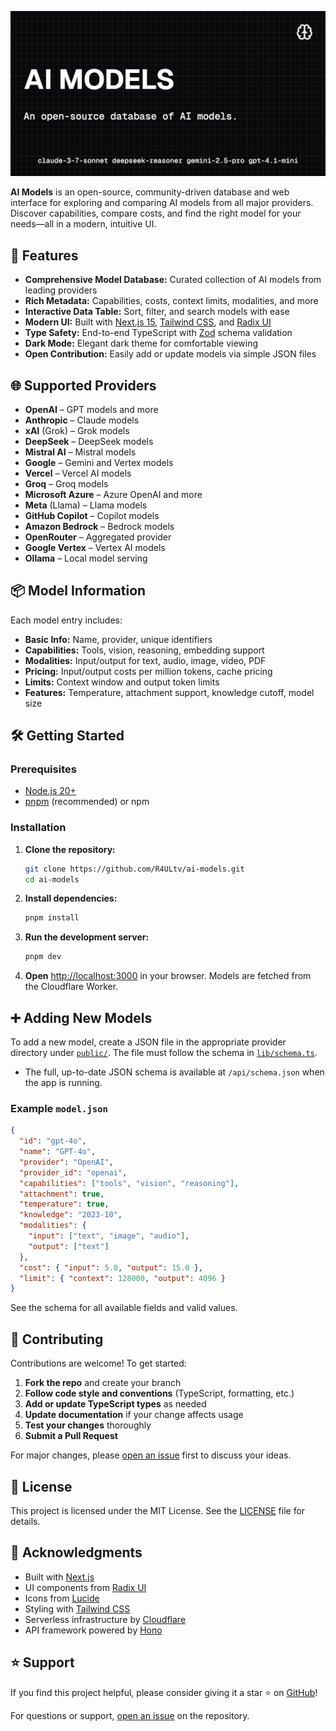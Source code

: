 ![ai-models](./public/og-image.png)

**AI Models** is an open-source, community-driven database and web interface for exploring and comparing AI models from all major providers. Discover capabilities, compare costs, and find the right model for your needs—all in a modern, intuitive UI.

## 🚀 Features

- **Comprehensive Model Database:** Curated collection of AI models from leading providers
- **Rich Metadata:** Capabilities, costs, context limits, modalities, and more
- **Interactive Data Table:** Sort, filter, and search models with ease
- **Modern UI:** Built with [Next.js 15](https://nextjs.org/), [Tailwind CSS](https://tailwindcss.com/), and [Radix UI](https://www.radix-ui.com/)
- **Type Safety:** End-to-end TypeScript with [Zod](https://zod.dev/) schema validation
- **Dark Mode:** Elegant dark theme for comfortable viewing
- **Open Contribution:** Easily add or update models via simple JSON files

## 🌐 Supported Providers

- **OpenAI** – GPT models and more
- **Anthropic** – Claude models
- **xAI** (Grok) – Grok models
- **DeepSeek** – DeepSeek models
- **Mistral AI** – Mistral models
- **Google** – Gemini and Vertex models
- **Vercel** – Vercel AI models
- **Groq** – Groq models
- **Microsoft Azure** – Azure OpenAI and more
- **Meta** (Llama) – Llama models
- **GitHub Copilot** – Copilot models
- **Amazon Bedrock** – Bedrock models
- **OpenRouter** – Aggregated provider
- **Google Vertex** – Vertex AI models
- **Ollama** – Local model serving

## 📦 Model Information

Each model entry includes:

- **Basic Info:** Name, provider, unique identifiers
- **Capabilities:** Tools, vision, reasoning, embedding support
- **Modalities:** Input/output for text, audio, image, video, PDF
- **Pricing:** Input/output costs per million tokens, cache pricing
- **Limits:** Context window and output token limits
- **Features:** Temperature, attachment support, knowledge cutoff, model size

## 🛠️ Getting Started

### Prerequisites

- [Node.js 20+](https://nodejs.org/)
- [pnpm](https://pnpm.io/) (recommended) or npm

### Installation

1. **Clone the repository:**
   ```bash
   git clone https://github.com/R4ULtv/ai-models.git
   cd ai-models
   ```
2. **Install dependencies:**
   ```bash
   pnpm install
   ```
3. **Run the development server:**
   ```bash
   pnpm dev
   ```
4. **Open** [http://localhost:3000](http://localhost:3000) in your browser. Models are fetched from the Cloudflare Worker.

## ➕ Adding New Models

To add a new model, create a JSON file in the appropriate provider directory under [`public/`](.cloudflare/apis/public). The file must follow the schema in [`lib/schema.ts`](lib/schema.ts).

- The full, up-to-date JSON schema is available at `/api/schema.json` when the app is running.

### Example `model.json`

```json
{
  "id": "gpt-4o",
  "name": "GPT-4o",
  "provider": "OpenAI",
  "provider_id": "openai",
  "capabilities": ["tools", "vision", "reasoning"],
  "attachment": true,
  "temperature": true,
  "knowledge": "2023-10",
  "modalities": {
    "input": ["text", "image", "audio"],
    "output": ["text"]
  },
  "cost": { "input": 5.0, "output": 15.0 },
  "limit": { "context": 128000, "output": 4096 }
}
```

See the schema for all available fields and valid values.

## 🤝 Contributing

Contributions are welcome! To get started:

1. **Fork the repo** and create your branch
2. **Follow code style and conventions** (TypeScript, formatting, etc.)
3. **Add or update TypeScript types** as needed
4. **Update documentation** if your change affects usage
5. **Test your changes** thoroughly
6. **Submit a Pull Request**

For major changes, please [open an issue](https://github.com/R4ULtv/ai-models/issues) first to discuss your ideas.

## 📄 License

This project is licensed under the MIT License. See the [LICENSE](LICENSE) file for details.

## 🙏 Acknowledgments

- Built with [Next.js](https://nextjs.org/)
- UI components from [Radix UI](https://www.radix-ui.com/)
- Icons from [Lucide](https://lucide.dev/)
- Styling with [Tailwind CSS](https://tailwindcss.com/)
- Serverless infrastructure by [Cloudflare](https://cloudflare.com/)
- API framework powered by [Hono](https://hono.dev/)

## ⭐ Support

If you find this project helpful, please consider giving it a star ⭐ on [GitHub](https://github.com/R4ULtv/ai-models)!

For questions or support, [open an issue](https://github.com/R4ULtv/ai-models/issues) on the repository.
